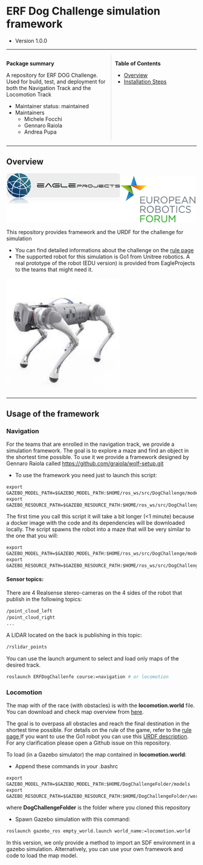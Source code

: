 # ERF Dog Challenge simulation framework

- Version 1.0.0

---

<div style="display:flex;">
<div style="flex:50%; padding-right:10px; border-right: 1px solid #dcdde1">

**Package summary**

A repository for ERF DOG Challenge. Used for build, test, and deployment for both the Navigation Track and the Locomotion Track 

- Maintainer status: maintained
- Maintainers
  - Michele Focchi
  - Gennaro Raiola
  - Andrea Pupa


</div>
<div style="flex:40%; padding-left:10px;">

**Table of Contents**
- [Overview](#overview)
- [Installation Steps](#installation-steps)

</div>
</div>

---

## Overview

<img src="images/eagleprojects.png" width=""/><img src="images/erf_logo.png" width="200"/>



This repository provides framework and the URDF for the challenge for simulation 

- You can find detailed informations about the challenge on the <a href="docs/rule.md">rule page </a>
- The supported robot for this simulation is Go1 from Unitree robotics. A real prototype of the robot (EDU version) is provided from EagleProjects to the teams that might need it. 

<img src="images/go1_robot.jpeg" width="300"/>



---

## Usage of the framework

### Navigation 

For the teams that are enrolled in the navigation track, we provide a simulation framework. The goal is to explore a maze and find an object in the shortest time possible. To use it we provide a framework designed by Gennaro Raiola called https://github.com/graiola/wolf-setup.git

- To use the framework you need just to launch this script:


```
export GAZEBO_MODEL_PATH=$GAZEBO_MODEL_PATH:$HOME/ros_ws/src/DogChallenge/models
export GAZEBO_RESOURCE_PATH=$GAZEBO_RESOURCE_PATH:$HOME/ros_ws/src/DogChallenge/worlds
```



The first time you call this script it will take a bit longer (<1 minute) because a docker image with the code and its dependencies will be downloaded locally. The script spawns the robot into a maze that will be very similar to the one that you will: 





```
export GAZEBO_MODEL_PATH=$GAZEBO_MODEL_PATH:$HOME/ros_ws/src/DogChallenge/models
export GAZEBO_RESOURCE_PATH=$GAZEBO_RESOURCE_PATH:$HOME/ros_ws/src/DogChallenge/worlds
```







#### Sensor topics:

There are 4 Realsense stereo-cameras on the 4 sides of the robot that publish in the following topics:

```bash
/point_cloud_left
/point_cloud_right
...
```

A LIDAR located on the back is publishing in this topic:

```bash
/rslidar_points
```




You can use the launch argument to select and load only maps of the desired track.

```bash
roslaunch ERFDogChallenfe course:=navigation # or locomotion 
```














### **Locomotion**

The map with of the race (with obstacles) is with the **locomotion.world** file. You can download and check map overview from <a href="doc/map.pdf" download>here</a>. 

The goal is to overpass all obstacles and reach the final destination in the shortest time possible. For details on the rule of the game, refer to the <a href="docs/rule.md">rule page </a> If you want to use the Go1 robot you can use this  [URDF description](https://github.com/graiola/wolf_description). For any clarification please open a Github issue on this repository. 

To load (in a Gazebo simulator) the  map contained in **locomotion.world**: 

- Append these commands in your .bashrc

```
export GAZEBO_MODEL_PATH=$GAZEBO_MODEL_PATH:$HOME/DogChallengeFolder/models
export GAZEBO_RESOURCE_PATH=$GAZEBO_RESOURCE_PATH:$HOME/DogChallengeFolder/worlds
```

where **DogChallengeFolder** is the folder where you cloned this repository

- Spawn Gazebo simulation with this command:

```bash
roslaunch gazebo_ros empty_world.launch world_name:=locomotion.world
```

In this version, we only provide a method to import an SDF environment in a gazebo simulation. Alternatively, you can use your own framework and code to load the map model.

 


